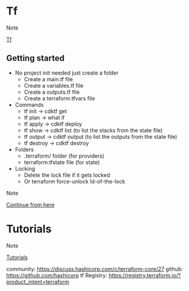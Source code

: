# Tf

> [!NOTE]
[Tf](https://developer.hashicorp.com/terraform)

## Getting started
  - No project init needed just create a folder
    - Create a main.tf file
    - Create a variables.tf file
    - Create a outputs.tf file
    - Create a terraform.tfvars file
  - Commands
    - tf init -> cdktf get
    - tf plan -> what if
    - tf apply -> cdktf deploy
    - tf show -> cdktf list (to list the stacks from the state file)
    - tf output -> cdktf output (to list the outputs from the state file)
    - tf destroy -> cdktf destroy
- Folders
    - .terraform/ folder (for providers)
    - terraform.tfstate file (for state)
- Locking
  - Delete the lock file if it gets locked
  - Or terraform force-unlock Id-of-the-lock

> [!NOTE]
[Continue from here](https://developer.hashicorp.com/terraform)

# Tutorials

> [!NOTE]
[Tutorials](https://developer.hashicorp.com/tutorials/library?product=terraform)

community: https://discuss.hashicorp.com/c/terraform-core/27
github: https://github.com/hashicorp
tf Registry: https://registry.terraform.io/?product_intent=terraform
